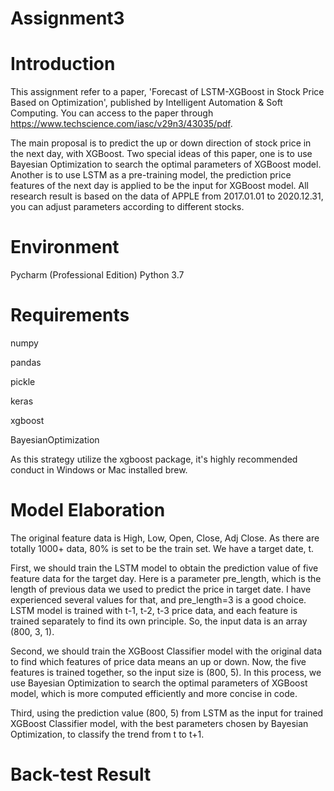 # Assignment3

# Introduction
This assignment refer to a paper, 'Forecast of LSTM-XGBoost in Stock Price Based on Optimization', published by Intelligent Automation & Soft Computing. 
You can access to the paper through https://www.techscience.com/iasc/v29n3/43035/pdf. 

The main proposal is to predict the up or down direction of stock price in the next day, with XGBoost. 
Two special ideas of this paper, one is to use Bayesian Optimization to search the optimal parameters of XGBoost model.
Another is to use LSTM as a pre-training model, the prediction price features of the next day is applied to be the input for XGBoost model.
All research result is based on the data of APPLE from 2017.01.01 to 2020.12.31, you can adjust parameters according to different stocks.

# Environment
Pycharm (Professional Edition) Python 3.7

# Requirements 
numpy 

pandas 

pickle

keras

xgboost

BayesianOptimization

As this strategy utilize the xgboost package, it's highly recommended conduct in Windows or Mac installed brew.

# Model Elaboration
The original feature data is High, Low, Open, Close, Adj Close.
As there are totally 1000+ data, 80% is set to be the train set.
We have a target date, t.

First, we should train the LSTM model to obtain the prediction value of five feature data for the target day.
Here is a parameter pre_length, which is the length of previous data we used to predict the price in target date.
I have experienced several values for that, and pre_length=3 is a good choice.
LSTM model is trained with t-1, t-2, t-3 price data, and each feature is trained separately to find its own principle.
So, the input data is an array (800, 3, 1).

Second, we should train the XGBoost Classifier model with the original data to find which features of price data means an up or down.
Now, the five features is trained together, so the input size is (800, 5).
In this process, we use Bayesian Optimization to search the optimal parameters of XGBoost model, which is more computed efficiently and more concise in code.

Third, using the prediction value (800, 5) from LSTM as the input for trained XGBoost Classifier model, with the best parameters chosen by Bayesian Optimization, to classify the trend from t to t+1. 

# Back-test Result
